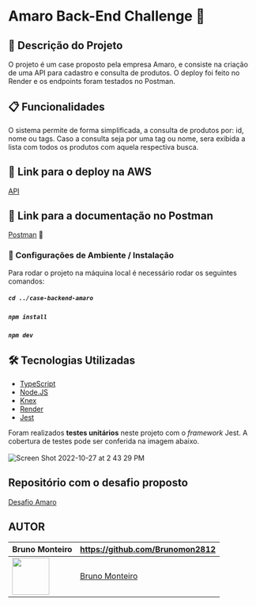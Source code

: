 # Amaro Back-End Challenge 👕

## 🚀 Descrição do Projeto

O projeto é um case proposto pela empresa Amaro, e consiste na criação de uma API para cadastro e consulta de produtos. O deploy foi feito no Render e os endpoints foram testados no Postman.

## 📋 Funcionalidades

 O sistema permite de forma simplificada, a consulta de produtos por: id, nome ou tags. Caso a consulta seja por uma tag ou nome, sera exibida a lista com todos os produtos com aquela respectiva busca.
 
 ## 🔗 Link para o deploy na AWS
[API](http://ec2-44-203-71-98.compute-1.amazonaws.com/products)

## 🔗 Link para a documentação no Postman
[Postman](https://documenter.getpostman.com/view/21554400/2s8YK4t7pC) :link:


### 🔧 Configurações de Ambiente / Instalação

Para rodar o projeto na máquina local é necessário rodar os seguintes comandos:

##### `cd ../case-backend-amaro`

##### `npm install`

##### `npm dev`


## 🛠️ Tecnologias Utilizadas

- [TypeScript](https://www.typescriptlang.org/)  
- [Node.JS](https://nodejs.org/en/) 
- [Knex](https://knexjs.org/)  
- [Render](https://render.com/) 
- [Jest](https://jestjs.io/) 

Foram realizados **testes unitários** neste projeto com o _framework_ Jest.
A cobertura de testes pode ser conferida na imagem abaixo.
<br><br>
![Screen Shot 2022-10-27 at 2 43 29 PM](https://user-images.githubusercontent.com/104601906/198384952-9b62685f-3ceb-4e81-b28f-17b509367e21.png)

## Repositório com o desafio proposto
[Desafio Amaro](https://github.com/amaroteam/back-end-challenge)

## AUTOR

Bruno Monteiro  | https://github.com/Brunomon2812
--------- | ------
[<img src="https://avatars.githubusercontent.com/Brunomon2812" width="75px;"/>](https://github.com/Brunomon2812) | [Bruno Monteiro](https://github.com/Brunomon2812)

